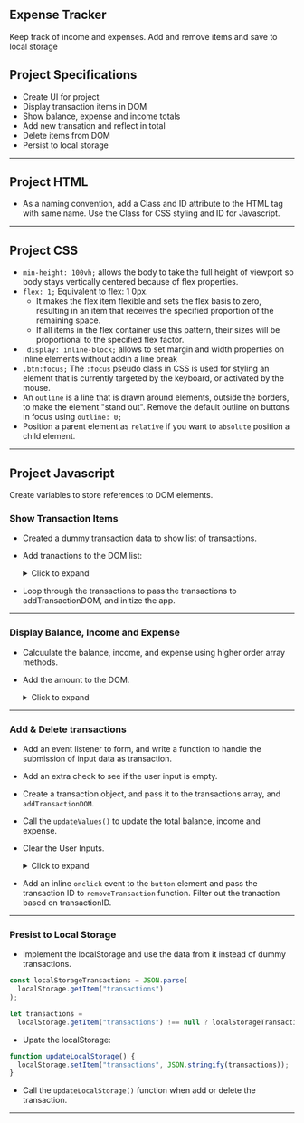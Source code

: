 ## Expense Tracker

Keep track of income and expenses. Add and remove items and save to local storage

## Project Specifications

- Create UI for project
- Display transaction items in DOM
- Show balance, expense and income totals
- Add new transation and reflect in total
- Delete items from DOM
- Persist to local storage

---

## Project HTML

- As a naming convention, add a Class and ID attribute to the HTML tag with same name. Use the Class for CSS styling and ID for Javascript.

---

## Project CSS

- `min-height: 100vh;` allows the body to take the full height of viewport so body stays vertically centered because of flex properties.
- `flex: 1;` Equivalent to flex: 1 0px.
  - It makes the flex item flexible and sets the flex basis to zero, resulting in an item that receives the specified proportion of the remaining space.
  - If all items in the flex container use this pattern,
    their sizes will be proportional to the specified flex factor.
- ` display: inline-block;` allows to set margin and width properties on inline elements without addin a line break
- `.btn:focus;` The `:focus` pseudo class in CSS is used for styling an element
  that is currently targeted by the keyboard, or activated by the mouse.
- An `outline` is a line that is drawn around elements,
  outside the borders, to make the element "stand out". Remove the default outline on buttons in focus using `outline: 0;`
- Position a parent element as `relative` if you want to `absolute` position a child element.

---

## Project Javascript

Create variables to store references to DOM elements.

### Show Transaction Items

- Created a dummy transaction data to show list of transactions.
- Add tranactions to the DOM list:
    <details>
    <summary>Click to expand</summary>

  ```javascript
  // Add transactions to DOM list
  function addTransactionDOM(transaction) {
    // Get sign
    const sign = transaction.amount < 0 ? "-" : "+";

    const item = document.createElement("li");

    // Add class based on value
    item.classList.add(transaction.amount < 0 ? "minus" : "plus");

    item.innerHTML = `
      ${transaction.text} <span>${sign}${Math.abs(
      transaction.amount
    )}</span> <button class="delete-btn">x</button>
      `;

    list.appendChild(item);
  }
  ```

    </details>

- Loop through the transactions to pass the transactions to addTransactionDOM, and initize the app.

---

### Display Balance, Income and Expense

- Calcuulate the balance, income, and expense using higher order array methods.
- Add the amount to the DOM.
    <details>
    <summary>Click to expand</summary>

  ```javascript
  // Update the balance income and expense
  function updateValues() {
    const amounts = transactions.map((transaction) => transaction.amount);

    const total = amounts.reduce((acc, item) => (acc += item), 0).toFixed(2);

    const income = amounts
      .filter((item) => item > 0)
      .reduce((acc, item) => (acc += item), 0)
      .toFixed(2);

    const expense =
      amounts
        .filter((item) => item < 0)
        .reduce((acc, item) => (acc += item), 0) * -(1).toFixed(2);

    balance.innerHTML = `$${total}`;
    money_plus.innerHTML = `$${income}`;
    money_minus.innerHTML = `$${expense}`;

    //   console.log(expense);
  }
  ```

    </details>

---

### Add & Delete transactions

- Add an event listener to form, and write a function to handle the submission of input data as transaction.
- Add an extra check to see if the user input is empty.
- Create a transaction object, and pass it to the transactions array, and `addTransactionDOM`.
- Call the `updateValues()` to update the total balance, income and expense.
- Clear the User Inputs.
    <details>
        <summary>Click to expand</summary>

  ```javascript
  // Add trasnsaction
  function addTransaction(e) {
    e.preventDefault();

    if (text.value.trim() === "" || amount.value.trim() === "") {
      alert("Please add a text and amount");
    } else {
      const transaction = {
        id: generateID(),
        text: text.value,
        amount: parseInt(amount.value),
      };

      transactions.push(transaction);
      addTransactionDOM(transaction);
      updateValues();

      text.value = "";
      amount.value = "";

      console.log(transactions);
    }
  }

  // Generate Random ID
  function generateID() {
    return Math.floor(Math.random() * 10000000);
  }
  ```

    </details>

- Add an inline `onclick` event to the `button` element and pass the transaction ID to `removeTransaction` function. Filter out the tranaction based on transactionID.

---

### Presist to Local Storage

- Implement the localStorage and use the data from it instead of dummy transactions.

```javascript
const localStorageTransactions = JSON.parse(
  localStorage.getItem("transactions")
);

let transactions =
  localStorage.getItem("transactions") !== null ? localStorageTransactions : [];
```

- Upate the localStorage:

```javascript
function updateLocalStorage() {
  localStorage.setItem("transactions", JSON.stringify(transactions));
}
```

- Call the `updateLocalStorage()` function when add or delete the transaction.

---
